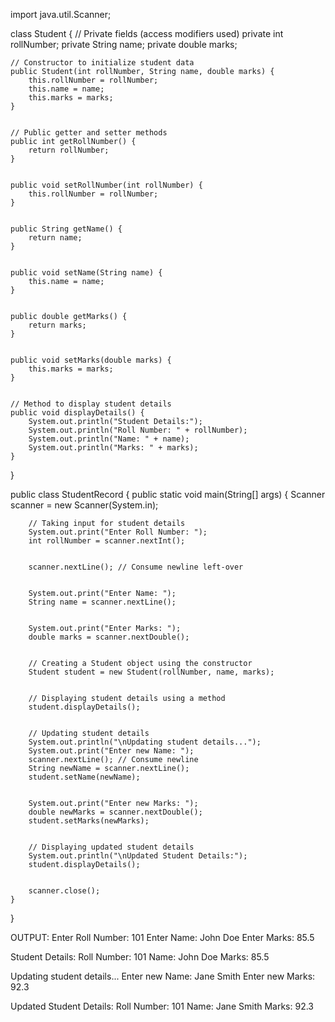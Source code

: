 import java.util.Scanner;


class Student {
    // Private fields (access modifiers used)
    private int rollNumber;
    private String name;
    private double marks;


    // Constructor to initialize student data
    public Student(int rollNumber, String name, double marks) {
        this.rollNumber = rollNumber;
        this.name = name;
        this.marks = marks;
    }


    // Public getter and setter methods
    public int getRollNumber() {
        return rollNumber;
    }


    public void setRollNumber(int rollNumber) {
        this.rollNumber = rollNumber;
    }


    public String getName() {
        return name;
    }


    public void setName(String name) {
        this.name = name;
    }


    public double getMarks() {
        return marks;
    }


    public void setMarks(double marks) {
        this.marks = marks;
    }


    // Method to display student details
    public void displayDetails() {
        System.out.println("Student Details:");
        System.out.println("Roll Number: " + rollNumber);
        System.out.println("Name: " + name);
        System.out.println("Marks: " + marks);
    }
}


public class StudentRecord {
    public static void main(String[] args) {
        Scanner scanner = new Scanner(System.in);


        // Taking input for student details
        System.out.print("Enter Roll Number: ");
        int rollNumber = scanner.nextInt();


        scanner.nextLine(); // Consume newline left-over


        System.out.print("Enter Name: ");
        String name = scanner.nextLine();


        System.out.print("Enter Marks: ");
        double marks = scanner.nextDouble();


        // Creating a Student object using the constructor
        Student student = new Student(rollNumber, name, marks);


        // Displaying student details using a method
        student.displayDetails();


        // Updating student details
        System.out.println("\nUpdating student details...");
        System.out.print("Enter new Name: ");
        scanner.nextLine(); // Consume newline
        String newName = scanner.nextLine();
        student.setName(newName);


        System.out.print("Enter new Marks: ");
        double newMarks = scanner.nextDouble();
        student.setMarks(newMarks);


        // Displaying updated student details
        System.out.println("\nUpdated Student Details:");
        student.displayDetails();


        scanner.close();
    }
}


OUTPUT:
Enter Roll Number: 101
Enter Name: John Doe
Enter Marks: 85.5


Student Details:
Roll Number: 101
Name: John Doe
Marks: 85.5


Updating student details...
Enter new Name: Jane Smith
Enter new Marks: 92.3


Updated Student Details:
Roll Number: 101
Name: Jane Smith
Marks: 92.3

